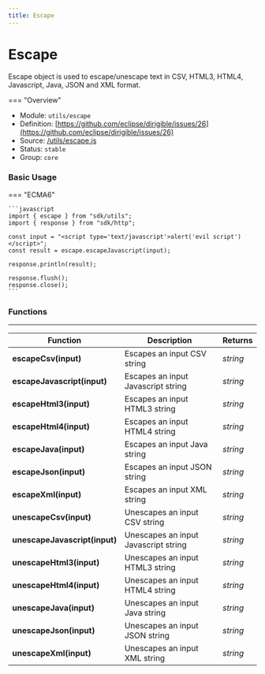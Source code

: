 ```yaml
---
title: Escape
---
```


Escape
===

Escape object is used to escape/unescape text in CSV, HTML3, HTML4, Javascript, Java, JSON and XML format.

=== "Overview"
- Module: `utils/escape`
- Definition: [https://github.com/eclipse/dirigible/issues/26](https://github.com/eclipse/dirigible/issues/26)
- Source: [/utils/escape.js](https://github.com/eclipse/dirigible/blob/master/components/api-utils/src/main/resources/META-INF/dirigible/utils/escape.js)
- Status: `stable`
- Group: `core`


### Basic Usage

=== "ECMA6"

    ```javascript
    import { escape } from "sdk/utils";
    import { response } from "sdk/http";

    const input = "<script type='text/javascript'>alert('evil script')</script>";
    const result = escape.escapeJavascript(input);

    response.println(result);

    response.flush();
    response.close();
    ```

<!-- === "CommonJS"

    ```javascript
    const escape = require('utils/escape');
    const response = require('http/response');

    const input = "<script type='text/javascript'>alert('evil script')</script>";
    const result = escape.escapeJavascript(input);

    response.println(result);

    response.flush();
    response.close();
    ``` -->


### Functions

---

Function     | Description | Returns
------------ | ----------- | --------
**escapeCsv(input)**   | Escapes an input CSV string | *string*
**escapeJavascript(input)**   | Escapes an input Javascript string | *string*
**escapeHtml3(input)**   | Escapes an input HTML3 string | *string*
**escapeHtml4(input)**   | Escapes an input HTML4 string | *string*
**escapeJava(input)**   | Escapes an input Java string | *string*
**escapeJson(input)**   | Escapes an input JSON string | *string*
**escapeXml(input)**   | Escapes an input XML string | *string*
**unescapeCsv(input)**   | Unescapes an input CSV string | *string*
**unescapeJavascript(input)**   | Unescapes an input Javascript string | *string*
**unescapeHtml3(input)**   | Unescapes an input HTML3 string | *string*
**unescapeHtml4(input)**   | Unescapes an input HTML4 string | *string*
**unescapeJava(input)**   | Unescapes an input Java string | *string*
**unescapeJson(input)**   | Unescapes an input JSON string | *string*
**unescapeXml(input)**   | Unescapes an input XML string | *string*
